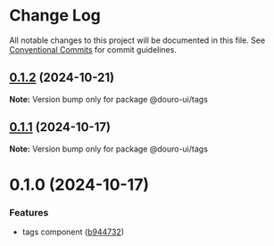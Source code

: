 # Change Log

All notable changes to this project will be documented in this file.
See [Conventional Commits](https://conventionalcommits.org) for commit guidelines.

## [0.1.2](https://github.com/Douro-ui/design-system/compare/@douro-ui/tags@0.1.1...@douro-ui/tags@0.1.2) (2024-10-21)

**Note:** Version bump only for package @douro-ui/tags

## [0.1.1](https://github.com/Douro-ui/design-system/compare/@douro-ui/tags@0.1.0...@douro-ui/tags@0.1.1) (2024-10-17)

**Note:** Version bump only for package @douro-ui/tags

# 0.1.0 (2024-10-17)

### Features

- tags component ([b944732](https://github.com/Douro-ui/design-system/commit/b94473268f73083163d6d756194f7e317d97abfc))

